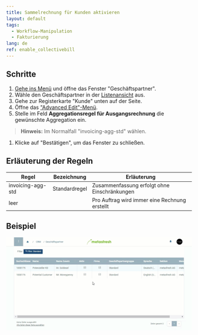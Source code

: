 ```yaml
---
title: Sammelrechnung für Kunden aktivieren
layout: default
tags:
  - Workflow-Manipulation
  - Fakturierung
lang: de
ref: enable_collectivebill
---
```


## Schritte
1. [Gehe ins Menü](Menu) und öffne das Fenster "Geschäftspartner".
1. Wähle den Geschäftspartner in der [Listenansicht](Ansichten) aus.
1. Gehe zur Registerkarte "Kunde" unten auf der Seite.
1. Öffne das ["Advanced Edit"-Menü](AdvancedEditTab_Öffnen).
1. Stelle im Feld **Aggregationsregel für Ausgangsrechnung** die gewünschte Aggregation ein.
 >**Hinweis:** Im Normalfall "invoicing-agg-std" wählen.

1. Klicke auf "Bestätigen", um das Fenster zu schließen.

## Erläuterung der Regeln
| Regel | Bezeichnung | Erläuterung |
|---|---|---|
| invoicing-agg-std | Standardregel | Zusammenfassung erfolgt ohne Einschränkungen
| leer | | Pro Auftrag wird immer eine Rechnung erstellt

## Beispiel
![](assets/Sammelrechnung_aktivieren.gif)
